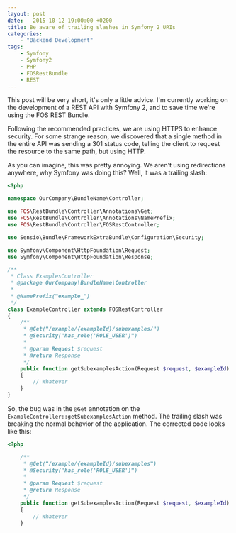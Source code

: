 ```yaml
---
layout: post
date:   2015-10-12 19:00:00 +0200
title: Be aware of trailing slashes in Symfony 2 URIs
categories:
    - "Backend Development"
tags:
    - Symfony
    - Symfony2
    - PHP
    - FOSRestBundle
    - REST
---
```


This post will be very short, it's only a little advice. I'm currently working on the development of a REST API with
Symfony 2, and to save time we're using the FOS REST Bundle.

Following the recommended practices, we are using HTTPS to enhance security. For some strange reason, we discovered that
a single method in the entire API was sending a 301 status code, telling the client to request the resource to the same
path, but using HTTP.

As you can imagine, this was pretty annoying. We aren't using redirections anywhere, why Symfony was doing this? Well,
it was a trailing slash:

```php
<?php

namespace OurCompany\BundleName\Controller;

use FOS\RestBundle\Controller\Annotations\Get;
use FOS\RestBundle\Controller\Annotations\NamePrefix;
use FOS\RestBundle\Controller\FOSRestController;

use Sensio\Bundle\FrameworkExtraBundle\Configuration\Security;

use Symfony\Component\HttpFoundation\Request;
use Symfony\Component\HttpFoundation\Response;

/**
 * Class ExamplesController
 * @package OurCompany\BundleName\Controller
 *
 * @NamePrefix("example_")
 */
class ExampleController extends FOSRestController
{
    /**
     * @Get("/example/{exampleId}/subexamples/")
     * @Security("has_role('ROLE_USER')")
     *
     * @param Request $request
     * @return Response
     */
    public function getSubexamplesAction(Request $request, $exampleId)
    {
        // Whatever
    }
}

```

So, the bug was in the `@Get` annotation on the `ExampleController::getSubexamplesAction` method. The trailing slash was
breaking the normal behavior of the application. The corrected code looks like this:

```php
<?php

    /**
     * @Get("/example/{exampleId}/subexamples")
     * @Security("has_role('ROLE_USER')")
     *
     * @param Request $request
     * @return Response
     */
    public function getSubexamplesAction(Request $request, $exampleId)
    {
        // Whatever
    }
```
